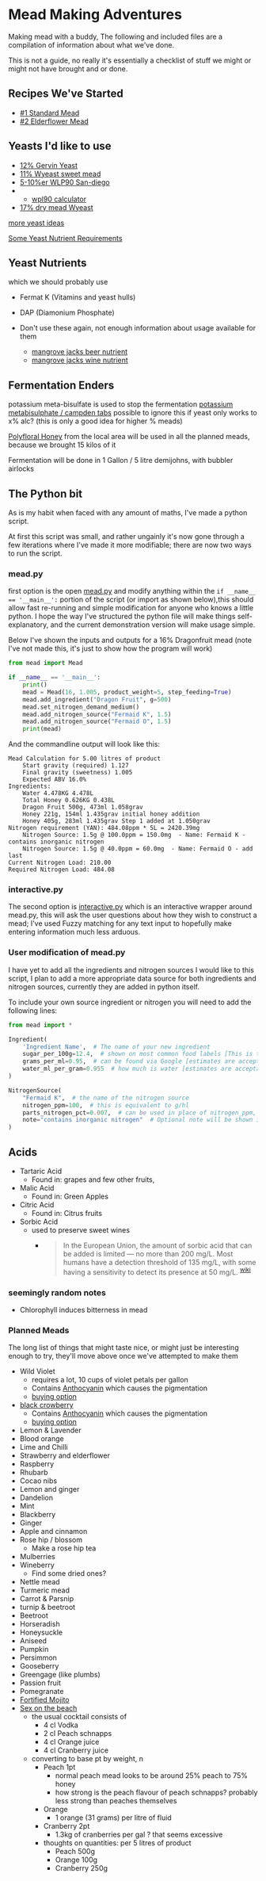 # Mead Making Adventures

Making mead with a buddy, The following and included files are a compilation of information about what we've done.

This is not a guide, no really it's essentially a checklist of stuff we might or might not have brought and or done.

## Recipes We've Started

- [#1 Standard Mead](Recipe%20List%2F%231%20Standard.md)
- [#2 Elderflower Mead](Recipe%20List%2F%232%20Elderflower.md)

## Yeasts I'd like to use

- [12% Gervin Yeast](https://brew2bottle.co.uk/collections/wine-yeast/products/gervin-yeasts?variant=15349934620787)
- [11% Wyeast sweet mead ](https://www.themaltmiller.co.uk/product/wyeast-4184-sweet-mead/?v=79cba1185463)
- [5-10%er WLP90 San-diego](https://www.themaltmiller.co.uk/product/wlp090-san-diego-super-yeast/?v=79cba1185463)
-
    - [wpl90 calculator](https://yeastman.com/calculator)
- [17% dry mead Wyeast ](https://www.themaltmiller.co.uk/product/wyeast-4021-dry-white-sparkling/?v=79cba1185463)

[more yeast ideas](https://new.reddit.com/r/mead/comments/96o93j/what_yeast_is_best_to_use/)

[Some Yeast Nutrient Requirements](https://www.piwine.com/media/pdf/yeast-selection-chart.pdf)

## Yeast Nutrients

which we should probably use

- Fermat K (Vitamins and yeast hulls)
- DAP (Diamonium Phosphate)


- Don't use these again, not enough information about usage available for them
    - [mangrove jacks beer nutrient](https://www.themaltmiller.co.uk/product/mangrove-jacks-beer-nutrient-15g/?v=79cba1185463)
    - [mangrove jacks wine nutrient](https://www.themaltmiller.co.uk/product/mangrove-jacks-wine-nutrient-23-5g/?v=79cba1185463)

## Fermentation Enders

potassium meta-bisulfate is used to stop the fermentation
[potassium metabisulphate / campden tabs](https://www.themaltmiller.co.uk/product/sodium-metabisulphite-100g-campden/?v=79cba1185463)
possible to ignore this if yeast only works to x% alc? (this is only a good idea for higher % meads)

[Polyfloral Honey](https://www.honeymakers.co.uk/products/polyfloral-honey-bucket-33lb) from the local area will be used
in all the planned meads, because we brought 15 kilos of it

Fermentation will be done in 1 Gallon / 5 litre demijohns, with bubbler airlocks

## The Python bit

As is my habit when faced with any amount of maths, I've made a python script.

At first this script was small, and rather ungainly it's now gone through a few iterations where I've made it more
modifiable; there are now two ways to run the script.

### mead.py

first option is the open [mead.py](/mead.py) and modify anything within the `if __name__ == '__main__':` portion of the
script (or import as shown below),this should allow fast re-running and simple modification for anyone who knows a
little python. I hope the way I've structured the python file will make things self-explanatory, and the current
demonstration version will make usage simple.

Below I've shown the inputs and outputs for a 16% Dragonfruit mead (note I've not made this, it's just to show how the
program will work)

```python
from mead import Mead

if __name__ == '__main__':
    print()
    mead = Mead(16, 1.005, product_weight=5, step_feeding=True)
    mead.add_ingredient("Dragon Fruit", g=500)
    mead.set_nitrogen_demand_medium()
    mead.add_nitrogen_source("Fermaid K", 1.5)
    mead.add_nitrogen_source("Fermaid O", 1.5)
    print(mead)
```

And the commandline output will look like this:

```text
Mead Calculation for 5.00 litres of product
	Start gravity (required) 1.127 
	Final gravity (sweetness) 1.005 
	Expected ABV 16.0% 
Ingredients: 
	Water 4.478KG 4.478L 
	Total Honey 0.626KG 0.438L
	Dragon Fruit 500g, 473ml 1.058grav 
	Honey 221g, 154ml 1.435grav initial honey addition
	Honey 405g, 283ml 1.435grav Step 1 added at 1.050grav
Nitrogen requirement (YAN): 484.08ppm * 5L = 2420.39mg
	Nitrogen Source: 1.5g @ 100.0ppm = 150.0mg  - Name: Fermaid K - contains inorganic nitrogen
	Nitrogen Source: 1.5g @ 40.0ppm = 60.0mg  - Name: Fermaid O - add last
Current Nitrogen Load: 210.00 
Required Nitrogen Load: 484.08
```

### interactive.py

The second option is [interactive.py](/interactive.py) which is an interactive wrapper around mead.py, this will ask
the user questions about how they wish to construct a mead; I've used Fuzzy matching for any text input to hopefully
make entering information much less arduous.

### User modification of mead.py

I have yet to add all the ingredients and nitrogen sources I would like to this script, I plan to add a more appropriate
data source for both ingredients and nitrogen sources, currently they are added in python itself.

To include your own source ingredient or nitrogen you will need to add the following lines:

```python 
from mead import *

Ingredient(
    'Ingredient Name',  # The name of your new ingredient
    sugar_per_100g=12.4,  # shown on most common food labels [This is the important one]
    grams_per_ml=0.95,  # can be found via Google [estimates are acceptable] 
    water_ml_per_gram=0.955  # how much is water [estimates are acceptable]
)

NitrogenSource(
    "Fermaid K",  # the name of the nitrogen source
    nitrogen_ppm=100,  # this is equivalent to g/hl 
    parts_nitrogen_pct=0.007,  # can be used in place of nitrogen_ppm, as some suppliers show this not ppm 
    note="contains inorganic nitrogen"  # Optional note will be shown in final print, useful for reminders
)

```

## Acids

- Tartaric Acid
    - Found in: grapes and few other fruits,
- Malic Acid
    - Found in: Green Apples
- Citric Acid
    - Found in: Citrus fruits
- Sorbic Acid
    - used to preserve sweet wines
        - > In the European Union, the amount of sorbic acid that can be added is limited — no more than 200 mg/L. Most
          humans
          have a detection threshold of 135 mg/L, with some having a sensitivity to detect its presence at 50
          mg/L. <sup>[wiki](https://en.wikipedia.org/wiki/Acids_in_wine#Sorbic)</sup>

### seemingly random notes

- Chlorophyll induces bitterness in mead

### Planned Meads

The long list of things that might taste nice, or might just be interesting enough to try, they'll move above
once we've attempted to make them

- Wild Violet
    - requires a lot, 10 cups of violet petals per gallon
    - Contains [Anthocyanin](https://en.wikipedia.org/wiki/Anthocyanin) which causes the pigmentation
    - [buying option](https://www.pollyspetals.co.uk/product/edible-freeze-dried-natural-violet-viola-flower-heads-cake-decoration-cocktail-garnish-food-grade-culinary-uk-grown-dried/)
- [black crowberry](https://en.wikipedia.org/wiki/Empetrum_nigrum)
    - Contains [Anthocyanin](https://en.wikipedia.org/wiki/Anthocyanin) which causes the pigmentation
    - [buying option](https://www.rawliving.co.uk/products/dried-crowberry-powder-100g-islensk-hollusta?variant=40752788504715&currency=GBP&utm_medium=product_sync&utm_source=google&utm_content=sag_organic&utm_campaign=sag_organic&srsltid=AfmBOoq5-gKRgPIGt0PBj5e7dJsq6QzE_oIChfAFNiQ3wZKotVNOKsK0314)
- Lemon & Lavender
- Blood orange
- Lime and Chilli
- Strawberry and elderflower
- Raspberry
- Rhubarb
- Cocao nibs
- Lemon and ginger
- Dandelion
- Mint
- Blackberry
- Ginger
- Apple and cinnamon
- Rose hip / blossom
    - Make a rose hip tea
- Mulberries
- Wineberry
    - Find some dried ones?
- Nettle mead
- Turmeric mead
- Carrot & Parsnip
- turnip & beetroot
- Beetroot
- Horseradish
- Honeysuckle
- Aniseed
- Pumpkin
- Persimmon
- Gooseberry
- Greengage (like plumbs)
- Passion fruit
- Pomegranate
- [Fortified Mojito](Planned%20Recipe%20List/Fortified%20Mojito.md)
- [Sex on the beach](Planned%20Recipe%20List/Sex%20on%20the%20beach.md)
    - the usual cocktail consists of
        - 4 cl Vodka
        - 2 cl Peach schnapps
        - 4 cl Orange juice
        - 4 cl Cranberry juice
    - converting to base pt by weight, n
        - Peach 1pt
            - normal peach mead looks to be around 25% peach to 75% honey
            - how strong is the peach flavour of peach schnapps? probably less strong than peaches themselves
        - Orange
            - 1 orange (31 grams) per litre of fluid
        - Cranberry 2pt
            - 1.3kg of cranberries per gal ? that seems excessive
        - thoughts on quantities: per 5 litres of product
            - Peach 500g
            - Orange 100g
            - Cranberry 250g
